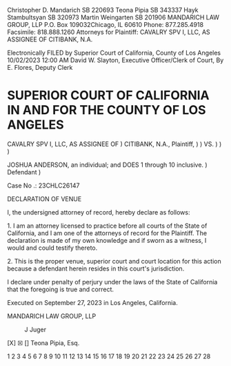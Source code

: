 Christopher D. Mandarich SB 220693
Teona Pipia SB 343337
Hayk Stambultsyan SB 320973
Martin Weingarten SB 201906
MANDARICH LAW GROUP, LLP
P.O. Box 109032Chicago, IL 60610
Phone: 877.285.4918
Facsimile: 818.888.1260
Attorneys for Plaintiff: CAVALRY SPV I, LLC, AS ASSIGNEE OF CITIBANK, N.A.

Electronically FILED by
Superior Court of California,
County of Los Angeles
10/02/2023 12:00 AM
David W. Slayton,
Executive Officer/Clerk of Court,
By E. Flores, Deputy Clerk


# SUPERIOR COURT OF CALIFORNIA IN AND FOR THE COUNTY OF LOS ANGELES

CAVALRY SPV I, LLC, AS ASSIGNEE OF
)
CITIBANK, N.A.,
Plaintiff,
)
)
VS.
)
)
)

JOSHUA ANDERSON, an individual;
and DOES 1 through 10 inclusive.
)
Defendant
)

Case No .:
23CHLC26147

DECLARATION OF VENUE

I, the undersigned attorney of record, hereby declare as follows:

1\.
I am an attorney licensed to practice before all courts of the State of California,
and I am one of the attorneys of record for the Plaintiff. The declaration is made of my own
knowledge and if sworn as a witness, I would and could testify thereto.

2\.
This is the proper venue, superior court and court location for this action because
a defendant herein resides in this court's jurisdiction.

I declare under penalty of perjury under the laws of the State of California that the
foregoing is true and correct.

Executed on September 27, 2023 in Los Angeles, California.

MANDARICH LAW GROUP, LLP


<figure>

J Juger

</figure>


[X]
☒
[] Teona Pipia, Esq.

<!-- PageFooter="DECLARATION OF VENUE" -->

1
2
3
4
5
6
7
8
9
10
11
12
13
14
15
16
17
18
19
20
21
22
23
24
25
26
27
28
